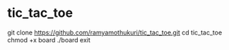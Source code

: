# tic_tac_toe
git clone https://github.com/ramyamothukuri/tic_tac_toe.git
cd tic_tac_toe
chmod +x board
./board
exit
